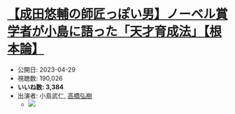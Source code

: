 # [【成田悠輔の師匠っぽい男】ノーベル賞学者が小島に語った「天才育成法」【根本論】](https://www.youtube.com/watch?v=N4VizqzLR6M)
-   公開日: 2023-04-29
-   視聴数: 190,026
-   **いいね数: 3,384**
-   出演者: 小島武仁, [高橋弘樹](/rehacq_fan/people/高橋弘樹 "wikilink")
    - [![](https://img.youtube.com/vi/N4VizqzLR6M/hqdefault.jpg)](https://www.youtube.com/watch?v=N4VizqzLR6M)

